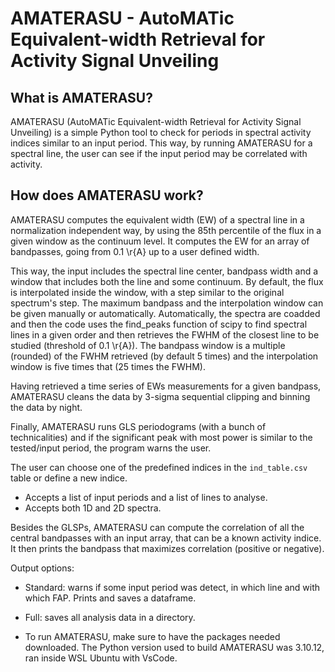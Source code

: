 # AMATERASU - AutoMATic Equivalent-width Retrieval for Activity Signal Unveiling

## What is AMATERASU?

AMATERASU (AutoMATic Equivalent-width Retrieval for Activity Signal Unveiling) is a simple Python tool to check for periods in spectral activity indices similar to an input period. This way, by running AMATERASU for a spectral line, the user can see if the input period may be correlated with activity.

## How does AMATERASU work?

AMATERASU computes the equivalent width (EW) of a spectral line in a normalization independent way, by using the 85th percentile of the flux in a given window as the continuum level. It computes the EW for an array of bandpasses, going from 0.1 \r{A} up to a user defined width.

This way, the input includes the spectral line center, bandpass width and a window that includes both the line and some continuum. By default, the flux is interpolated inside the window, with a step similar to the original spectrum's step. The maximum bandpass and the interpolation window can be given manually or automatically. Automatically, the spectra are coadded and then the code uses the find_peaks function of scipy to find spectral lines in a given order and then retrieves the FWHM of the closest line to be studied (threshold of 0.1 \r{A}). The bandpass window is a multiple (rounded) of the FWHM retrieved (by default 5 times) and the interpolation window is five times that (25 times the FWHM).

Having retrieved a time series of EWs measurements for a given bandpass, AMATERASU cleans the data by 3-sigma sequential clipping and binning the data by night. 

Finally, AMATERASU runs GLS periodograms (with a bunch of technicalities) and if the significant peak with most power is similar to the tested/input period, the program warns the user.

The user can choose one of the predefined indices in the ``ind_table.csv`` table or define a new indice.

- Accepts a list of input periods and a list of lines to analyse.
- Accepts both 1D and 2D spectra.

Besides the GLSPs, AMATERASU can compute the correlation of all the central bandpasses with an input array, that can be a known activity indice. It then prints the bandpass that maximizes correlation (positive or negative).

Output options:
- Standard: warns if some input period was detect, in which line and with which FAP. Prints and saves a dataframe.
- Full: saves all analysis data in a directory.

- To run AMATERASU, make sure to have the packages needed downloaded. The Python version used to build AMATERASU was 3.10.12, ran inside WSL Ubuntu with VsCode.
